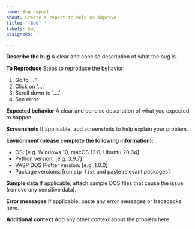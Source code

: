 ```yaml
---
name: Bug report
about: Create a report to help us improve
title: '[BUG] '
labels: bug
assignees: ''

---
```


**Describe the bug**
A clear and concise description of what the bug is.

**To Reproduce**
Steps to reproduce the behavior:
1. Go to '...'
2. Click on '....'
3. Scroll down to '....'
4. See error

**Expected behavior**
A clear and concise description of what you expected to happen.

**Screenshots**
If applicable, add screenshots to help explain your problem.

**Environment (please complete the following information):**
 - OS: [e.g. Windows 10, macOS 12.0, Ubuntu 20.04]
 - Python version: [e.g. 3.9.7]
 - VASP DOS Plotter version: [e.g. 1.0.0]
 - Package versions: [run `pip list` and paste relevant packages]

**Sample data**
If applicable, attach sample DOS files that cause the issue (remove any sensitive data).

**Error messages**
If applicable, paste any error messages or tracebacks here.

**Additional context**
Add any other context about the problem here.

